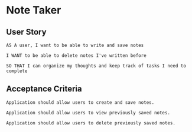 # Note Taker

## User Story

```
AS A user, I want to be able to write and save notes

I WANT to be able to delete notes I've written before

SO THAT I can organize my thoughts and keep track of tasks I need to complete
```

## Acceptance Criteria

```
Application should allow users to create and save notes.

Application should allow users to view previously saved notes.

Application should allow users to delete previously saved notes.
```
